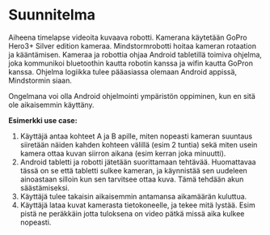# Suunnitelma

Aiheena timelapse videoita kuvaava robotti.
Kamerana käytetään GoPro Hero3+ Silver edition kameraa.
Mindstormrobotti hoitaa kameran rotaation ja kääntämisen.
Kameraa ja robottia ohjaa Android tabletillä toimiva ohjelma, joka kommunikoi 
bluetoothin kautta robotin kanssa ja wifin kautta GoPron kanssa.
Ohjelma logiikka tulee pääasiassa olemaan Android appissä, Mindstormin siaan.

Ongelmana voi olla Android ohjelmointi ympäristön oppiminen, kun en sitä ole aikaisemmin käyttäny.

**Esimerkki use case:**

1. Käyttäjä antaa kohteet A ja B apille, miten nopeasti kameran suuntaus siiretään näiden kahden kohteen välillä (esim 2 tuntia) sekä miten usein kamera ottaa kuvan siirron aikana (esim kerran joka minuutti).
2. Android tabletti ja robotti jätetään suorittamaan tehtävää. Huomattavaa tässä on se että tabletti sulkee kameran, ja käynnistää sen uudeleen ainoastaan silloin kun sen tarvitsee ottaa kuva. Tämä tehdään akun säästämiseksi.
3. Käyttäjä tulee takaisin aikaisemmin antamansa aikamäärän kuluttua.
4. Käyttäjä lataa kuvat kamerasta tietokoneelle, ja tekee mitä lystää. Esim pistä ne peräkkäin jotta tuloksena on video pätkä missä aika kulkee nopeasti.
